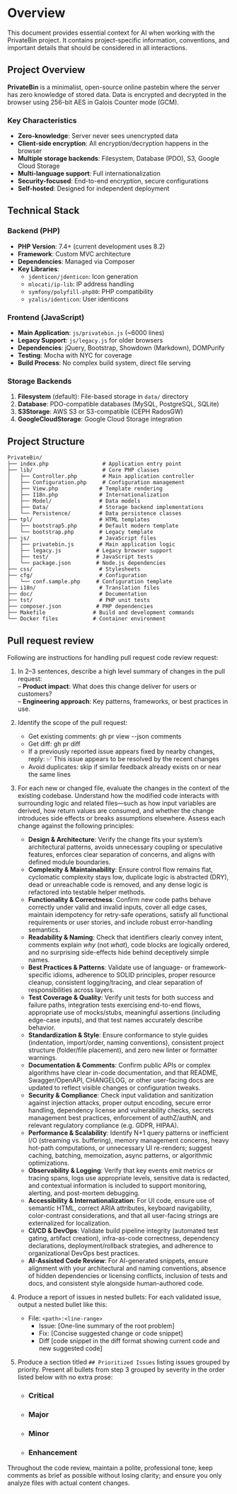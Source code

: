 # Overview

This document provides essential context for AI when working with the PrivateBin project. It contains project-specific information, conventions, and important details that should be considered in all interactions.

## Project Overview

**PrivateBin** is a minimalist, open-source online pastebin where the server has zero knowledge of stored data. Data is encrypted and decrypted in the browser using 256-bit AES in Galois Counter mode (GCM).

### Key Characteristics

- **Zero-knowledge**: Server never sees unencrypted data
- **Client-side encryption**: All encryption/decryption happens in the browser
- **Multiple storage backends**: Filesystem, Database (PDO), S3, Google Cloud Storage
- **Multi-language support**: Full internationalization
- **Security-focused**: End-to-end encryption, secure configurations
- **Self-hosted**: Designed for independent deployment

## Technical Stack

### Backend (PHP)

- **PHP Version**: 7.4+ (current development uses 8.2)
- **Framework**: Custom MVC architecture
- **Dependencies**: Managed via Composer
- **Key Libraries**:
  - `jdenticon/jdenticon`: Icon generation
  - `mlocati/ip-lib`: IP address handling
  - `symfony/polyfill-php80`: PHP compatibility
  - `yzalis/identicon`: User identicons

### Frontend (JavaScript)

- **Main Application**: `js/privatebin.js` (~6000 lines)
- **Legacy Support**: `js/legacy.js` for older browsers
- **Dependencies**: jQuery, Bootstrap, Showdown (Markdown), DOMPurify
- **Testing**: Mocha with NYC for coverage
- **Build Process**: No complex build system, direct file serving

### Storage Backends

1. **Filesystem** (default): File-based storage in `data/` directory
2. **Database**: PDO-compatible databases (MySQL, PostgreSQL, SQLite)
3. **S3Storage**: AWS S3 or S3-compatible (CEPH RadosGW)
4. **GoogleCloudStorage**: Google Cloud Storage integration

## Project Structure

```text
PrivateBin/
├── index.php                 # Application entry point
├── lib/                      # Core PHP classes
│   ├── Controller.php        # Main application controller
│   ├── Configuration.php     # Configuration management
│   ├── View.php             # Template rendering
│   ├── I18n.php             # Internationalization
│   ├── Model/               # Data models
│   ├── Data/                # Storage backend implementations
│   └── Persistence/         # Data persistence classes
├── tpl/                     # HTML templates
│   ├── bootstrap5.php       # Default modern template
│   └── bootstrap.php        # Legacy template
├── js/                      # JavaScript files
│   ├── privatebin.js        # Main application logic
│   ├── legacy.js           # Legacy browser support
│   ├── test/               # JavaScript tests
│   └── package.json        # Node.js dependencies
├── css/                     # Stylesheets
├── cfg/                     # Configuration
│   └── conf.sample.php     # Configuration template
├── i18n/                    # Translation files
├── doc/                     # Documentation
├── tst/                     # PHP unit tests
├── composer.json           # PHP dependencies
├── Makefile               # Build and development commands
└── Docker files           # Container environment
```

## Pull request review

Following are instructions for handling pull request code review request:

1. In 2–3 sentences, describe a high level summary of changes in the pull request:  
   – **Product impact**: What does this change deliver for users or customers?  
   – **Engineering approach**: Key patterns, frameworks, or best practices in use.

2. Identify the scope of the pull request:
   - Get existing comments: gh pr view --json comments
   - Get diff: gh pr diff
   - If a previously reported issue appears fixed by nearby changes, reply: ✅ This issue appears to be resolved by the recent changes
   - Avoid duplicates: skip if similar feedback already exists on or near the same lines  

3. For each new or changed file, evaluate the changes in the context of the existing codebase. Understand how the modified code interacts with surrounding logic and related files—such as how input variables are derived, how return values are consumed, and whether the change introduces side effects or breaks assumptions elsewhere. Assess each change against the following principles:
   - **Design & Architecture**: Verify the change fits your system’s architectural patterns, avoids unnecessary coupling or speculative features, enforces clear separation of concerns, and aligns with defined module boundaries.
   - **Complexity & Maintainability**: Ensure control flow remains flat, cyclomatic complexity stays low, duplicate logic is abstracted (DRY), dead or unreachable code is removed, and any dense logic is refactored into testable helper methods.
   - **Functionality & Correctness**: Confirm new code paths behave correctly under valid and invalid inputs, cover all edge cases, maintain idempotency for retry-safe operations, satisfy all functional requirements or user stories, and include robust error-handling semantics.
   - **Readability & Naming**: Check that identifiers clearly convey intent, comments explain *why* (not *what*), code blocks are logically ordered, and no surprising side-effects hide behind deceptively simple names.
   - **Best Practices & Patterns**: Validate use of language- or framework-specific idioms, adherence to SOLID principles, proper resource cleanup, consistent logging/tracing, and clear separation of responsibilities across layers.
   - **Test Coverage & Quality**: Verify unit tests for both success and failure paths, integration tests exercising end-to-end flows, appropriate use of mocks/stubs, meaningful assertions (including edge-case inputs), and that test names accurately describe behavior.
   - **Standardization & Style**: Ensure conformance to style guides (indentation, import/order, naming conventions), consistent project structure (folder/file placement), and zero new linter or formatter warnings.
   - **Documentation & Comments**: Confirm public APIs or complex algorithms have clear in-code documentation, and that README, Swagger/OpenAPI, CHANGELOG, or other user-facing docs are updated to reflect visible changes or configuration tweaks.
   - **Security & Compliance**: Check input validation and sanitization against injection attacks, proper output encoding, secure error handling, dependency license and vulnerability checks, secrets management best practices, enforcement of authZ/authN, and relevant regulatory compliance (e.g. GDPR, HIPAA).
   - **Performance & Scalability**: Identify N+1 query patterns or inefficient I/O (streaming vs. buffering), memory management concerns, heavy hot-path computations, or unnecessary UI re-renders; suggest caching, batching, memoization, async patterns, or algorithmic optimizations.
   - **Observability & Logging**: Verify that key events emit metrics or tracing spans, logs use appropriate levels, sensitive data is redacted, and contextual information is included to support monitoring, alerting, and post-mortem debugging.
   - **Accessibility & Internationalization**: For UI code, ensure use of semantic HTML, correct ARIA attributes, keyboard navigability, color-contrast considerations, and that all user-facing strings are externalized for localization.
   - **CI/CD & DevOps**: Validate build pipeline integrity (automated test gating, artifact creation), infra-as-code correctness, dependency declarations, deployment/rollback strategies, and adherence to organizational DevOps best practices.
   - **AI-Assisted Code Review**: For AI-generated snippets, ensure alignment with your architectural and naming conventions, absence of hidden dependencies or licensing conflicts, inclusion of tests and docs, and consistent style alongside human-authored code.

4. Produce a report of issues in nested bullets:
   For each validated issue, output a nested bullet like this:  
   - File: `<path>:<line-range>`  
     - Issue: [One-line summary of the root problem]  
     - Fix: [Concise suggested change or code snippet]
     - Diff [code snippet in the diff format showing current code and new suggested code]

5. Produce a section titled `## Prioritized Issues` listing issues grouped by priority. Present all bullets from step 3 grouped by severity in the order listed below with no extra prose:

   - ### Critical

   - ### Major

   - ### Minor

   - ### Enhancement

Throughout the code review, maintain a polite, professional tone; keep comments as brief as possible without losing clarity; and ensure you only analyze files with actual content changes.
